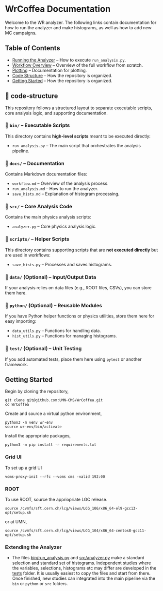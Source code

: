# WrCoffea Documentation

Welcome to the WR analyzer. The following links contain documentation for how to run the analyzer and make histograms, as well as how to add new MC campaigns.

## Table of Contents
- [Running the Analyzer](docs/run_analysis.md) – How to execute `run_analysis.py`.
- [Workflow Overview](docs/workflow.md) – Overview of the full workflow from scratch.
- [Plotting](docs/plotting.md) – Documentation for plotting.
- [Code Structure](README.md#-code-structure) – How the repository is organized.
- [Getting Started](README.md#getting-started) – How the repository is organized.   
## 📂 code-structure
This repository follows a structured layout to separate executable scripts, core analysis logic, and supporting documentation.

### **📂 `bin/` – Executable Scripts**
This directory contains **high-level scripts** meant to be executed directly:
- `run_analysis.py` – The main script that orchestrates the analysis pipeline.

### **📂 `docs/` – Documentation**
Contains Markdown documentation files:
- `workflow.md` – Overview of the analysis process.
- `run_analysis.md` – How to run the analyzer.
- `save_hists.md` – Explanation of histogram processing.

### **📂 `src/` – Core Analysis Code**
Contains the main physics analysis scripts:
- `analyzer.py` – Core physics analysis logic.

### **📂 `scripts/` – Helper Scripts**
This directory contains supporting scripts that are **not executed directly** but are used in workflows:
- `save_hists.py` – Processes and saves histograms.

### **📂 `data/` (Optional) – Input/Output Data**
If your analysis relies on data files (e.g., ROOT files, CSVs), you can store them here.

### **📂 `python/` (Optional) – Reusable Modules**
If you have Python helper functions or physics utilities, store them here for easy importing:
- `data_utils.py` – Functions for handling data.
- `hist_utils.py` – Functions for managing histograms.

### **📂 `test/` (Optional) – Unit Testing**
If you add automated tests, place them here using `pytest` or another framework.

## Getting Started
Begin by cloning the repository,
```
git clone git@github.com:UMN-CMS/WrCoffea.git
cd WrCoffea
```
Create and source a virtual python environment,
```
python3 -m venv wr-env
source wr-env/bin/activate
```
Install the appropriate packages,
```
python3 -m pip install -r requirements.txt
```

### Grid UI
To set up a grid UI
```
voms-proxy-init --rfc --voms cms -valid 192:00
```
### ROOT
To use ROOT, source the appriopriate LGC release. 
```
source /cvmfs/sft.cern.ch/lcg/views/LCG_106/x86_64-el9-gcc13-opt/setup.sh
```
or at UMN,
```
source /cvmfs/sft.cern.ch/lcg/views/LCG_104/x86_64-centos8-gcc11-opt/setup.sh
```
### Extending the Analyzer

* The files [bin/run_analysis.py](https://github.com/UMN-CMS/WrCoffea/blob/main/bin/run_analysis.py) and [src/analyzer.py](https://github.com/UMN-CMS/WrCoffea/blob/main/src/analyzer.py) make a standard selection and standard set of histograms. Independent studies where the variables, selections, histograms etc may differ are developed in the [tests](https://github.com/UMN-CMS/WrCoffea/tree/main/test) folder. It is usually easiest to copy the files and start from there. Once finished, new studies can integrated into the main pipeline via the `bin` or `python` or `src` folders.
